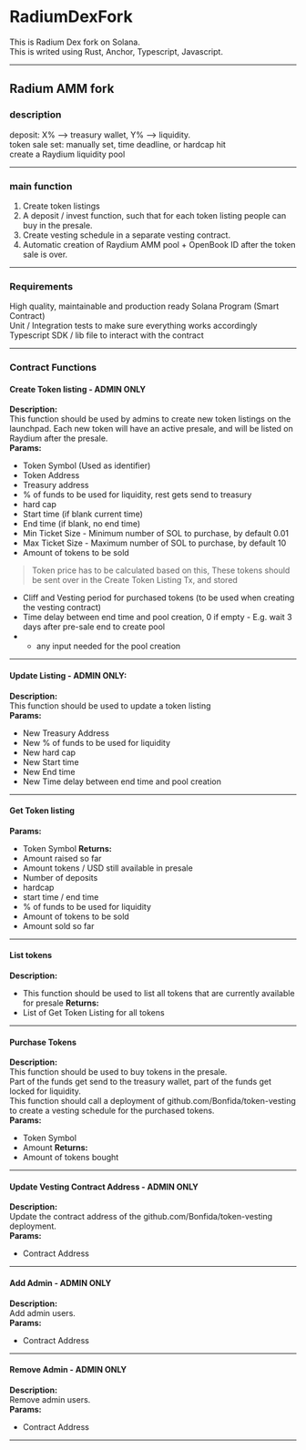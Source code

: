 # RadiumDexFork
This is Radium Dex fork on Solana.\
This is writed using Rust, Anchor, Typescript, Javascript.
****
## Radium AMM fork
### description
deposit: X% --> treasury wallet, Y% --> liquidity.\
token sale set: manually set, time deadline, or hardcap hit\
create a Raydium liquidity pool
****
### main function
1. Create token listings
2. A deposit / invest function, such that for each token listing people can buy in the presale.
3. Create vesting schedule in a separate vesting contract.
4. Automatic creation of Raydium AMM pool + OpenBook ID after the token sale is over.
****
### Requirements
High quality, maintainable and production ready Solana Program (Smart Contract)\
Unit / Integration tests to make sure everything works accordingly\
Typescript SDK / lib file to interact with the contract
****
### Contract Functions
#### Create Token listing - ADMIN ONLY
**Description:**\
This function should be used by admins to create new token listings on the launchpad. Each new token will have an active presale, and will be listed on Raydium after the presale.\
**Params:**
* Token Symbol (Used as identifier)
* Token Address
* Treasury address
* % of funds to be used for liquidity, rest gets send to treasury
* hard cap
* Start time (if blank current time)
* End time (if blank, no end time)
* Min Ticket Size - Minimum number of SOL to purchase, by default 0.01
* Max Ticket Size - Maximum number of SOL to purchase, by default 10
* Amount of tokens to be sold
> Token price has to be calculated based on this,
> These tokens should be sent over in the Create Token Listing Tx, and stored
* Cliff and Vesting period for purchased tokens (to be used when creating the vesting contract)
* Time delay between end time and pool creation, 0 if empty - E.g. wait 3 days after pre-sale end to create pool
* + any input needed for the pool creation
****
#### Update Listing - ADMIN ONLY:
**Description:**\
This function should be used to update a token listing\
**Params:**
* New Treasury Address
* New % of funds to be used for liquidity
* New hard cap
* New Start time
* New End time
* New Time delay between end time and pool creation
****
#### Get Token listing
**Params:**
* Token Symbol
**Returns:**
* Amount raised so far
* Amount tokens / USD still available in presale
* Number of deposits
* hardcap
* start time / end time
* % of funds to be used for liquidity
* Amount of tokens to be sold
* Amount sold so far
****
#### List tokens
**Description:**
* This function should be used to list all tokens that are currently available for presale
**Returns:**
* List of Get Token Listing for all tokens
****
#### Purchase Tokens
**Description:**\
This function should be used to buy tokens in the presale.\
Part of the funds get send to the treasury wallet, part of the funds get locked for liquidity.\
This function should call a deployment of github.com/Bonfida/token-vesting to create a vesting schedule for the purchased tokens.\
**Params:**
* Token Symbol
* Amount
**Returns:**
* Amount of tokens bought
****
#### Update Vesting Contract Address - ADMIN ONLY
**Description:**\
Update the contract address of the github.com/Bonfida/token-vesting deployment.\
**Params:**
* Contract Address
****
#### Add Admin - ADMIN ONLY
**Description:**\
Add admin users.\
**Params:**
* Contract Address
****
#### Remove Admin - ADMIN ONLY
**Description:**\
Remove admin users.\
**Params:**
* Contract Address
****
